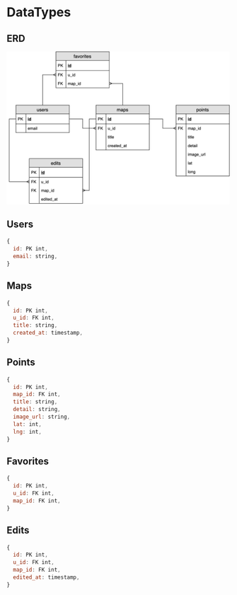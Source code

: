 # DataTypes

## ERD

![Wiki Maps Schema](./wiki_maps_erd.png "Wiki Maps Schema")

## Users

```js
{
  id: PK int,
  email: string,
}
```

## Maps

```js
{
  id: PK int,
  u_id: FK int,
  title: string,
  created_at: timestamp,
}
```

## Points

```js
{
  id: PK int,
  map_id: FK int,
  title: string,
  detail: string,
  image_url: string,
  lat: int,
  lng: int,
}
```

## Favorites

```js
{
  id: PK int,
  u_id: FK int,
  map_id: FK int,
}
```

## Edits

```js
{
  id: PK int,
  u_id: FK int,
  map_id: FK int,
  edited_at: timestamp,
}
```
